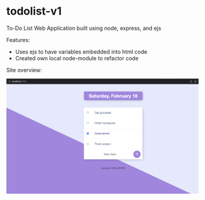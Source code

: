 # todolist-v1
 
To-Do List Web Application built using node, express, and ejs

Features:
- Uses ejs to have variables embedded into html code
- Created own local node-module to refactor code

Site overview:

![alt text](https://github.com/J0K3Rn/todolist-v1/blob/main/screenshots/overview.png?raw=true) 